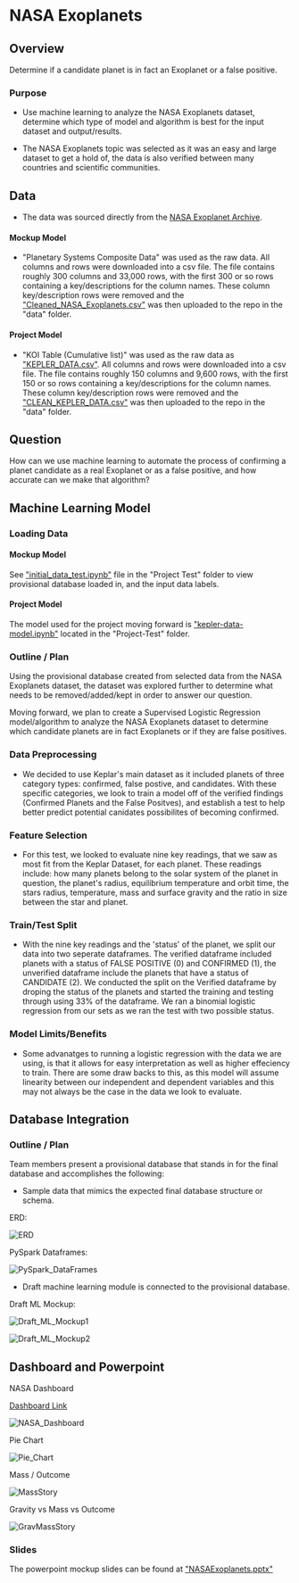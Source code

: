 # NASA Exoplanets

## Overview

Determine if a candidate planet is in fact an Exoplanet or a false positive.

### Purpose

* Use machine learning to analyze the NASA Exoplanets dataset, determine which type of model and algorithm is best for the input dataset and output/results.

* The NASA Exoplanets topic was selected as it was an easy and large dataset to get a hold of, the data is also verified between many countries and scientific communities.

## Data

* The data was sourced directly from the [NASA Exoplanet Archive](https://exoplanetarchive.ipac.caltech.edu/docs/data.html).


#### Mockup Model

* "Planetary Systems Composite Data" was used as the raw data. All columns and rows were downloaded into a csv file. The file contains roughly 300 columns and 33,000 rows, with the first 300 or so rows containing a key/descriptions for the column names. These column key/description rows were removed and the ["Cleaned_NASA_Exoplanets.csv"](https://github.com/psidhu42/Group-3-NASA-Exoplanets/blob/main/resources/data/cleaned-input-data/Cleaned_NASA_Exoplanets.csv) was then uploaded to the repo in the "data" folder.

#### Project Model

* "KOI Table (Cumulative list)" was used as the raw data as ["KEPLER_DATA.csv"](https://github.com/psidhu42/Group-3-NASA-Exoplanets/blob/main/resources/data/raw-nasa-data/KEPLER_DATASET.csv). All columns and rows were downloaded into a csv file. The file contains roughly 150 columns and 9,600 rows, with the first 150 or so rows containing a key/descriptions for the column names. These column key/description rows were removed and the ["CLEAN_KEPLER_DATA.csv"](https://github.com/psidhu42/Group-3-NASA-Exoplanets/blob/main/resources/data/cleaned-input-data/CLEAN_KEPLER_DATASET.csv) was then uploaded to the repo in the "data" folder.

## Question

How can we use machine learning to automate the process of confirming a planet candidate as a real Exoplanet or as a false positive, and how accurate can we make that algorithm?

## Machine Learning Model

### Loading Data

#### Mockup Model

See ["initial_data_test.ipynb"](https://github.com/psidhu42/Group-3-NASA-Exoplanets/blob/main/project-code-files/initial_data_test.ipynb) file in the "Project Test" folder to view provisional database loaded in, and the input data labels.

#### Project Model

The model used for the project moving forward is ["kepler-data-model.ipynb"](https://github.com/psidhu42/Group-3-NASA-Exoplanets/blob/main/project-code-files/kepler-data-model.ipynb) located in the "Project-Test" folder.

### Outline / Plan

Using the provisional database created from selected data from the NASA Exoplanets dataset, the dataset was explored further to determine what needs to be removed/added/kept in order to answer our question.

Moving forward, we plan to create a Supervised Logistic Regression model/algorithm to analyze the NASA Exoplanets dataset to determine which candidate planets are in fact Exoplanets or if they are false positives.

### Data Preprocessing

* We decided to use Keplar's main dataset as it included planets of three category types: confirmed,
false postive, and candidates. With these specific categories, we look to train a model off of the verified findings (Confirmed Planets and the False Positves), and establish a test to help better predict potential canidates possibilites of becoming confirmed. 

### Feature Selection

* For this test, we looked to evaluate nine key readings, that we saw as most fit from the Keplar Dataset, for each planet. These readings include: how many planets belong to the solar system of the planet in question, the planet's radius, equilibrium temperature and orbit time, the stars radius, temperature, mass and surface gravity and the ratio in size between the star and planet.

### Train/Test Split

* With the nine key readings and the 'status' of the planet, we split our data into two seperate dataframes. The verified dataframe included planets with a status of FALSE POSITIVE (0) and CONFIRMED (1), the unverified dataframe include the planets that have a status of CANDIDATE (2). We conducted the split on the Verified dataframe by droping the status of the planets and started the training and testing through using 33% of the dataframe. We ran a binomial logistic regression from our sets as we ran the test with two possible status. 

### Model Limits/Benefits

* Some advanatges to running a logistic regression with the data we are using, is that it allows for easy interpretation as well as higher effeciency to train. There are some draw backs to this, as this model will assume linearity between our independent and dependent variables and this may not always be the case in the data we look to evaluate.

## Database Integration

### Outline / Plan

Team members present a provisional database that stands in for the final database and accomplishes the following:

* Sample data that mimics the expected final database structure or schema.

ERD:

![ERD](https://raw.githubusercontent.com/psidhu42/Group-3-NASA-Exoplanets/Kris/Project-Test/ERD.png)


PySpark Dataframes:

![PySpark_DataFrames](https://raw.githubusercontent.com/psidhu42/Group-3-NASA-Exoplanets/Kris/Project-Test/PySpark_DataFrames.png)



* Draft machine learning module is connected to the provisional database.

Draft ML Mockup:

![Draft_ML_Mockup1](https://raw.githubusercontent.com/psidhu42/Group-3-NASA-Exoplanets/Kris/Project-Test/Draft_ML_Module1.png)

![Draft_ML_Mockup2](https://raw.githubusercontent.com/psidhu42/Group-3-NASA-Exoplanets/Kris/Project-Test/Draft_ML_Module2.png)

## Dashboard and Powerpoint

NASA Dashboard

[Dashboard Link](https://public.tableau.com/app/profile/zana.brown/viz/NASAExoplanets_16605263877560/Dashboard1?publish=yes)

![NASA_Dashboard](https://github.com/psidhu42/Group-3-NASA-Exoplanets/blob/main/resources/images/NASADashboard.png)

Pie Chart

![Pie_Chart](https://github.com/psidhu42/Group-3-NASA-Exoplanets/blob/main/resources/images/PieStory.png)

Mass / Outcome

![MassStory](https://github.com/psidhu42/Group-3-NASA-Exoplanets/blob/main/resources/images/MassStory.png)

Gravity vs Mass vs Outcome

![GravMassStory](https://github.com/psidhu42/Group-3-NASA-Exoplanets/blob/main/resources/images/GravMassStory.png)

### Slides

The powerpoint mockup slides can be found at ["NASAExoplanets.pptx"](https://github.com/psidhu42/Group-3-NASA-Exoplanets/blob/main/resources/presentation-slides/NASAExoplanets%20(1).pptx)